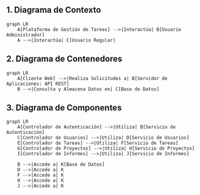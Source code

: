 ## 1. Diagrama de Contexto
```mermaid
graph LR
    A[Plataforma de Gestión de Tareas] -->|Interactúa| B[Usuario Administrador]
    A -->|Interactúa| C[Usuario Regular]
```

## 2. Diagrama de Contenedores
```mermaid
graph LR
    A[Cliente Web] -->|Realiza Solicitudes a| B[Servidor de Aplicaciones: API REST]
    B -->|Consulta y Almacena Datos en| C[Base de Datos]
```

## 3. Diagrama de Componentes
```mermaid
graph LR
    A[Controlador de Autenticación] -->|Utiliza| B[Servicio de Autenticación]
    C[Controlador de Usuarios] -->|Utiliza| D[Servicio de Usuarios]
    E[Controlador de Tareas] -->|Utiliza| F[Servicio de Tareas]
    G[Controlador de Proyectos] -->|Utiliza| H[Servicio de Proyectos]
    I[Controlador de Informes] -->|Utiliza| J[Servicio de Informes]

    B -->|Accede a| K[Base de Datos]
    D -->|Accede a| K
    F -->|Accede a| K
    H -->|Accede a| K
    J -->|Accede a| K
```
